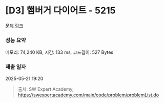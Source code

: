 # [D3] 햄버거 다이어트 - 5215 

[문제 링크](https://swexpertacademy.com/main/code/problem/problemDetail.do?contestProbId=AWT-lPB6dHUDFAVT) 

### 성능 요약

메모리: 74,240 KB, 시간: 133 ms, 코드길이: 527 Bytes

### 제출 일자

2025-05-21 19:20



> 출처: SW Expert Academy, https://swexpertacademy.com/main/code/problem/problemList.do
